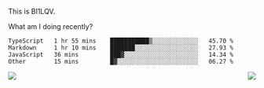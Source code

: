 This is BI1LQV.

What am I doing recently?

<!--START_SECTION:waka-->

```text
TypeScript   1 hr 55 mins    ███████████▒░░░░░░░░░░░░░   45.70 %
Markdown     1 hr 10 mins    ███████░░░░░░░░░░░░░░░░░░   27.93 %
JavaScript   36 mins         ███▓░░░░░░░░░░░░░░░░░░░░░   14.34 %
Other        15 mins         █▓░░░░░░░░░░░░░░░░░░░░░░░   06.27 %
```

<!--END_SECTION:waka-->
<img align="right" src="https://github-readme-stats.vercel.app/api?username=bi1lqv&show_icons=true&count_private=true">

<img src="https://metrics.lecoq.io/bi1lqv?template=classic&base.activity=0&base.community=0&base.repositories=0&base.metadata=0&isocalendar=1&base=header%2C%20activity%2C%20community%2C%20repositories%2C%20metadata&base.indepth=false&base.hireable=false&isocalendar=false&isocalendar.duration=full-year&config.timezone=Asia%2FShanghai">
